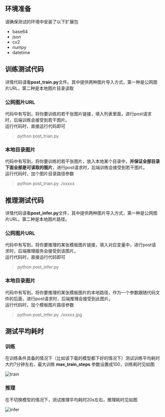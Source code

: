 ## 环境准备
请确保测试的环境中安装了以下扩展包
- base64
- json
- cv2
- numpy
- datetime

## 训练测试代码
详情代码请看**post_train.py**文件。其中提供两种图片导入方式，第一种是公网图片URL，第二种是本地图片目录读取
### 公网图片URL
代码中有写到，将你要训练的若干张图片链接，填入列表里面，进行post请求时，后端训练会接受到若干图片。</br>
运行代码时，直接运行代码即可
> python post_trian.py
### 本地目录图片
代码中有写到，将你要训练的若干张图片，放入本地某个目录中，**并保证全部目录下面全部是可读取的图片**，进行post请求时，后端训练会接受到若干图片。</br>
运行代码时，加个图片目录路径参数
> python post_trian.py  ./xxxxx

## 推理测试代码
详情代码请看**post_infer.py**文件，其中提供两种图片导入方式，第一种是公网图片URL，第二种是本地图片路径。
### 公网图片URL
代码中有写到，将你要推理的某张模板图片链接，填入对应变量中，进行post请求时，后端推理服务会接受到该图片。</br>
运行代码时，直接运行代码即可
> python post_infer.py

### 本地目录图片
代码中有写到，将你要推理的某张模板图片的本地路径，作为一个参数跟随代码文件的后面，进行post请求时，后端推理会接受到此图片。</br>
运行代码时，加个模板图片路径参数
> python post_infer.py  ./xxxxx.jpg

## 测试平均耗时
### 训练
在训练条件具备的情况下（比如该下载的模型都下好的情况下）测试训练平均耗时大约7分钟左右，最大训练 **max_train_steps** 参数设置成100，训练耗时见如图


![train](https://pai-vision-data-inner.oss-accelerate.aliyuncs.com/data/easyphoto/reademe/train.png)

### 推理
在不切换模型的情况下，测试推理平均耗时20s左右，推理耗时见如图


![infer](https://pai-vision-data-inner.oss-accelerate.aliyuncs.com/data/easyphoto/reademe/infer.png)